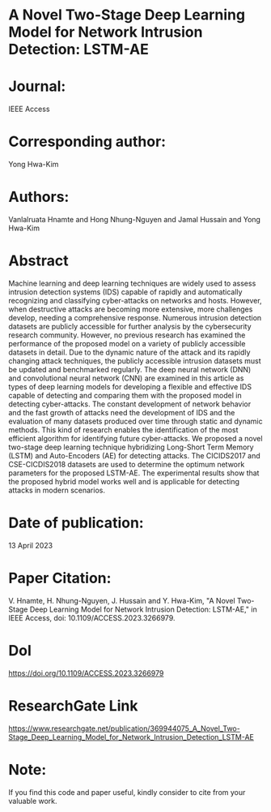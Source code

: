 # A Novel Two-Stage Deep Learning Model for Network Intrusion Detection: LSTM-AE

# Journal:
IEEE Access

# Corresponding author:
Yong Hwa-Kim

# Authors:
Vanlalruata Hnamte and Hong Nhung-Nguyen and Jamal Hussain and Yong Hwa-Kim

# Abstract
Machine learning and deep learning techniques are widely used to assess intrusion detection systems (IDS) capable of rapidly and automatically recognizing and classifying cyber-attacks on networks and hosts. However, when destructive attacks are becoming more extensive, more challenges develop, needing a comprehensive response. Numerous intrusion detection datasets are publicly accessible for further analysis by the cybersecurity research community. However, no previous research has examined the performance of the proposed model on a variety of publicly accessible datasets in detail. Due to the dynamic nature of the attack and its rapidly changing attack techniques, the publicly accessible intrusion datasets must be updated and benchmarked regularly. The deep neural network (DNN) and convolutional neural network (CNN) are examined in this article as types of deep learning models for developing a flexible and effective IDS capable of detecting and comparing them with the proposed model in detecting cyber-attacks. The constant development of network behavior and the fast growth of attacks need the development of IDS and the evaluation of many datasets produced over time through static and dynamic methods. This kind of research enables the identification of the most efficient algorithm for identifying future cyber-attacks. We proposed a novel two-stage deep learning technique hybridizing Long-Short Term Memory (LSTM) and Auto-Encoders (AE) for detecting attacks. The CICIDS2017 and CSE-CICDIS2018 datasets are used to determine the optimum network parameters for the proposed LSTM-AE. The experimental results show that the proposed hybrid model works well and is applicable for detecting attacks in modern scenarios.

# Date of publication:
13 April 2023

# Paper Citation:
V. Hnamte, H. Nhung-Nguyen, J. Hussain and Y. Hwa-Kim, "A Novel Two-Stage Deep Learning Model for Network Intrusion Detection: LSTM-AE," in IEEE Access, doi: 10.1109/ACCESS.2023.3266979.

# DoI
https://doi.org/10.1109/ACCESS.2023.3266979

# ResearchGate Link
https://www.researchgate.net/publication/369944075_A_Novel_Two-Stage_Deep_Learning_Model_for_Network_Intrusion_Detection_LSTM-AE

# Note:
If you find this code and paper useful, kindly consider to cite from your valuable work.
